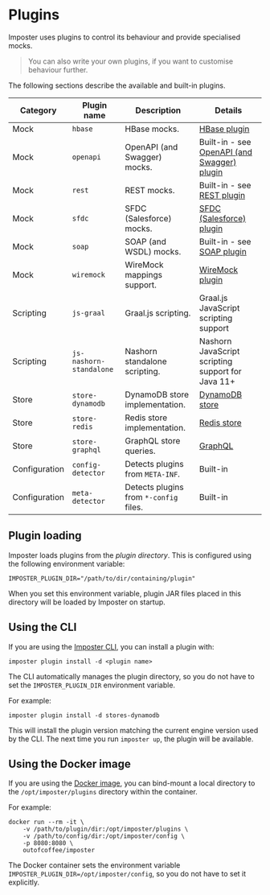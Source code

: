 # Plugins

Imposter uses plugins to control its behaviour and provide specialised mocks.

> You can also write your own plugins, if you want to customise behaviour further.

The following sections describe the available and built-in plugins.

| Category      | Plugin name             | Description                            | Details                                                                            |
|---------------|-------------------------|----------------------------------------|------------------------------------------------------------------------------------|
| Mock          | `hbase`                 | HBase mocks.                           | [HBase plugin](hbase_plugin.md)                                                    |
| Mock          | `openapi`               | OpenAPI (and Swagger) mocks.           | Built-in - see [OpenAPI (and Swagger) plugin](openapi_plugin.md)                   |
| Mock          | `rest`                  | REST mocks.                            | Built-in - see [REST plugin](rest_plugin.md)                                       |
| Mock          | `sfdc`                  | SFDC (Salesforce) mocks.               | [SFDC (Salesforce) plugin](sfdc_plugin.md)                                         |
| Mock          | `soap`                  | SOAP (and WSDL) mocks.                 | Built-in - see [SOAP plugin](soap_plugin.md)                                       |
| Mock          | `wiremock`              | WireMock mappings support.             | [WireMock plugin](wiremock_plugin.md)                                              |
| Scripting     | `js-graal`              | Graal.js scripting.                    | Graal.js JavaScript scripting support                                              |
| Scripting     | `js-nashorn-standalone` | Nashorn standalone scripting.          | Nashorn JavaScript scripting support for Java 11+                                  |
| Store         | `store-dynamodb`        | DynamoDB store implementation.         | [DynamoDB store](https://github.com/outofcoffee/imposter/tree/main/store/dynamodb) |
| Store         | `store-redis`           | Redis store implementation.            | [Redis store](https://github.com/outofcoffee/imposter/tree/main/store/redis)       |
| Store         | `store-graphql`         | GraphQL store queries.                 | [GraphQL](stores_graphql.md)                                                       |
| Configuration | `config-detector`       | Detects plugins from `META-INF`.       | Built-in                                                                           |
| Configuration | `meta-detector`         | Detects plugins from `*-config` files. | Built-in                                                                           |

## Plugin loading

Imposter loads plugins from the _plugin directory_. This is configured using the following environment variable:

    IMPOSTER_PLUGIN_DIR="/path/to/dir/containing/plugin"

When you set this environment variable, plugin JAR files placed in this directory will be loaded by Imposter on startup.

## Using the CLI

If you are using the [Imposter CLI](./run_imposter_cli.md), you can install a plugin with:

    imposter plugin install -d <plugin name>

The CLI automatically manages the plugin directory, so you do not have to set the `IMPOSTER_PLUGIN_DIR` environment variable.

For example:

    imposter plugin install -d stores-dynamodb

This will install the plugin version matching the current engine version used by the CLI. The next time you run `imposter up`, the plugin will be available.

## Using the Docker image

If you are using the [Docker image](./run_imposter_docker.md), you can bind-mount a local directory to the `/opt/imposter/plugins` directory within the container.

For example:

    docker run --rm -it \
        -v /path/to/plugin/dir:/opt/imposter/plugins \
        -v /path/to/config/dir:/opt/imposter/config \
        -p 8080:8080 \
        outofcoffee/imposter

The Docker container sets the environment variable `IMPOSTER_PLUGIN_DIR=/opt/imposter/config`, so you do not have to set it explicitly.
